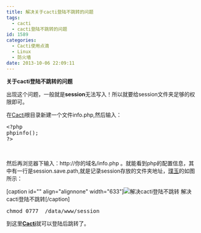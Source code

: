 ```yaml
---
title: 解决关于cacti登陆不跳转的问题
tags:
  - cacti
  - cacti登陆不跳转的问题
id: 1589
categories:
  - Cacti使用点滴
  - Linux
  - 防火墙
date: 2013-10-06 22:09:11
---
```


**关于cacti登陆不跳转的问题**

出现这个问题，一般就是**session**无法写入！所以就要给session文件夹足够的权限即可。

在[Cacti](http://www.pooy.net/category/linux-2/a-firewall/cacti%E7%9B%91%E6%8E%A7 "Cacti监控")根目录新建一个文件info.php,然后输入：
<pre class="brush: php; gutter: false">&lt;?php
phpinfo();
?&gt;</pre>
&nbsp;

然后再浏览器下输入：http://你的域名/info.php 。就能看到php的配置信息，其中有一行是session.save.path,就是记录session存放的文件夹地址，[璞玉](http://www.pooy.net/ "璞玉")的如图所示：

[caption id="" align="alignnone" width="633"]![](http://www.pooy.net/wp-content/uploads/2013/11/cacti-nologin.jpg "解决cacti登陆不跳转") 解决cacti登陆不跳转[/caption]
<pre class="brush: bash; gutter: false">chmod 0777  /data/www/session</pre>
到这里[**Cacti**](http://www.pooy.net/category/linux-2/a-firewall/cacti%E7%9B%91%E6%8E%A7 "Cacti监控")就可以登陆后跳转了。